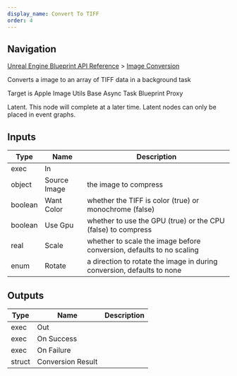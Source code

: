 ```yaml
---
display_name: Convert To TIFF
order: 4
---
```

## Navigation

[Unreal Engine Blueprint API Reference](https://dev.epicgames.com/documentation/en-us/unreal-engine/BlueprintAPI) > [Image Conversion](https://dev.epicgames.com/documentation/en-us/unreal-engine/BlueprintAPI/ImageConversion)

Converts a image to an array of TIFF data in a background task

Target is Apple Image Utils Base Async Task Blueprint Proxy

Latent. This node will complete at a later time. Latent nodes can only be placed in event graphs.

## Inputs

| Type | Name | Description |
| --- | --- | --- |
| exec | In |  |
| object | Source Image | the image to compress |
| boolean | Want Color | whether the TIFF is color (true) or monochrome (false) |
| boolean | Use Gpu | whether to use the GPU (true) or the CPU (false) to compress |
| real | Scale | whether to scale the image before conversion, defaults to no scaling |
| enum | Rotate | a direction to rotate the image in during conversion, defaults to none |

## Outputs

| Type | Name | Description |
| --- | --- | --- |
| exec | Out |  |
| exec | On Success |  |
| exec | On Failure |  |
| struct | Conversion Result |  |
